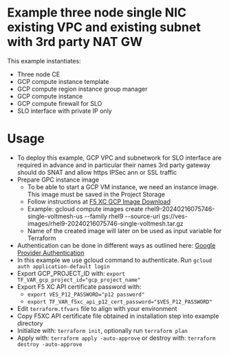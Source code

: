 # Example three node single NIC existing VPC and existing subnet with 3rd party NAT GW

This example instantiates:

- Three node CE
- GCP compute instance template
- GCP compute region instance group manager
- GCP compute instance
- GCP compute firewall for SLO
- SLO interface with private IP only

# Usage

- To deploy this example, GCP VPC and subnetwork for SLO interface are required in advance and in particular their names 3rd
  party gateway should do SNAT and allow https IPSec ann or SSL traffic
- Prepare GPC instance image
    * To be able to start a GCP VM instance, we need an instance image. This image must be saved in the Project Storage
    * Follow instructions at [F5 XC GCP Image Download](https://docs.cloud.f5.com/docs/images/node-cloud-images#gcp)
    * Example: gcloud compute images create rhel9-20240216075746-single-voltmesh-us --family rhel9 --source-uri gs://ves-images/rhel9-20240216075746-single-voltmesh.tar.gz
    * Name of the created image will later on be used as input variable for Terraform
- Authentication can be done in different ways as outlined here: [Google Provider Authentication](https://registry.terraform.io/providers/hashicorp/google/latest/docs/guides/provider_reference#authentication)
- In this example we use gcloud command to authenticate. Run `gcloud auth application-default login`
- Export GCP_PROJECT_ID with: `export TF_VAR_gcp_project_id="gcp_project_name"`
- Export F5 XC API certificate password with:
    * `export VES_P12_PASSWORD="p12 password"`
    * `export TF_VAR_f5xc_api_p12_cert_password="$VES_P12_PASSWORD"`
- Edit `terraform.tfvars` file to align with your environment
- Copy F5XC API certificate file obtained in installation step into example directory
- Initialize with: `terraform init`, optionally run `terraform plan`
- Apply with: `terraform apply -auto-approve` or destroy with: `terraform destroy -auto-approve`